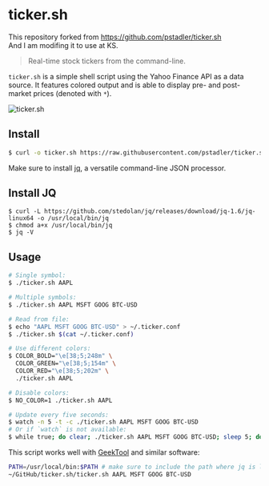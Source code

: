 # ticker.sh
This repository forked from https://github.com/pstadler/ticker.sh  
And I am modifing it to use at KS.

> Real-time stock tickers from the command-line.

`ticker.sh` is a simple shell script using the Yahoo Finance API as a data source. It features colored output and is able to display pre- and post-market prices (denoted with `*`).

![ticker.sh](https://raw.githubusercontent.com/pstadler/ticker.sh/master/screenshot.png)

## Install

```sh
$ curl -o ticker.sh https://raw.githubusercontent.com/pstadler/ticker.sh/master/ticker.sh
```

Make sure to install [jq](https://stedolan.github.io/jq/), a versatile command-line JSON processor.

## Install JQ
```
$ curl -L https://github.com/stedolan/jq/releases/download/jq-1.6/jq-linux64 -o /usr/local/bin/jq 
$ chmod a+x /usr/local/bin/jq 
$ jq -V
```

## Usage

```sh
# Single symbol:
$ ./ticker.sh AAPL

# Multiple symbols:
$ ./ticker.sh AAPL MSFT GOOG BTC-USD

# Read from file:
$ echo "AAPL MSFT GOOG BTC-USD" > ~/.ticker.conf
$ ./ticker.sh $(cat ~/.ticker.conf)

# Use different colors:
$ COLOR_BOLD="\e[38;5;248m" \
  COLOR_GREEN="\e[38;5;154m" \
  COLOR_RED="\e[38;5;202m" \
  ./ticker.sh AAPL

# Disable colors:
$ NO_COLOR=1 ./ticker.sh AAPL

# Update every five seconds:
$ watch -n 5 -t -c ./ticker.sh AAPL MSFT GOOG BTC-USD
# Or if `watch` is not available:
$ while true; do clear; ./ticker.sh AAPL MSFT GOOG BTC-USD; sleep 5; done
```

This script works well with [GeekTool](https://www.tynsoe.org/geektool/) and similar software:

```sh
PATH=/usr/local/bin:$PATH # make sure to include the path where jq is located
~/GitHub/ticker.sh/ticker.sh AAPL MSFT GOOG BTC-USD
```
